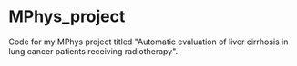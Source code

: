 # MPhys_project
Code for my MPhys project titled "Automatic evaluation of liver cirrhosis in lung cancer patients receiving radiotherapy".
